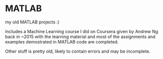 # MATLAB

my old MATLAB projects :)


Includes a Machine Learning course I did on Coursera given by Andrew Ng back in ~2015 with the learning material and most of the assignments and examples demostrated in MATLAB code are completed.


Other stuff is pretty old, likely to contain errors and may be incomplete.

